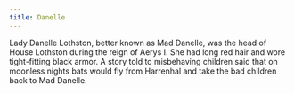 ```yaml
---
title: Danelle
---
```


Lady Danelle Lothston, better known as Mad Danelle, was the head of House Lothston during the reign of Aerys I. She had long red hair and wore tight-fitting black armor. A story told to misbehaving children said that on moonless nights bats would fly from Harrenhal and take the bad children back to Mad Danelle.


